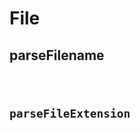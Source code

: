 # File

## parseFilename

<code src="./demo/demo1.tsx" />

## parseFileExtension

<code src="./demo/demo2.tsx" />
